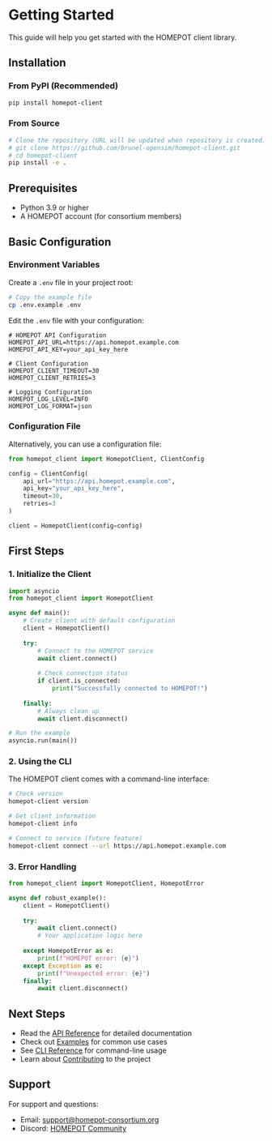 # Getting Started

This guide will help you get started with the HOMEPOT client library.

## Installation

### From PyPI (Recommended)

```bash
pip install homepot-client
```

### From Source

```bash
# Clone the repository (URL will be updated when repository is created)
# git clone https://github.com/brunel-opensim/homepot-client.git
# cd homepot-client
pip install -e .
```

## Prerequisites

- Python 3.9 or higher
- A HOMEPOT account (for consortium members)

## Basic Configuration

### Environment Variables

Create a `.env` file in your project root:

```bash
# Copy the example file
cp .env.example .env
```

Edit the `.env` file with your configuration:

```env
# HOMEPOT API Configuration
HOMEPOT_API_URL=https://api.homepot.example.com
HOMEPOT_API_KEY=your_api_key_here

# Client Configuration
HOMEPOT_CLIENT_TIMEOUT=30
HOMEPOT_CLIENT_RETRIES=3

# Logging Configuration
HOMEPOT_LOG_LEVEL=INFO
HOMEPOT_LOG_FORMAT=json
```

### Configuration File

Alternatively, you can use a configuration file:

```python
from homepot_client import HomepotClient, ClientConfig

config = ClientConfig(
    api_url="https://api.homepot.example.com",
    api_key="your_api_key_here",
    timeout=30,
    retries=3
)

client = HomepotClient(config=config)
```

## First Steps

### 1. Initialize the Client

```python
import asyncio
from homepot_client import HomepotClient

async def main():
    # Create client with default configuration
    client = HomepotClient()
    
    try:
        # Connect to the HOMEPOT service
        await client.connect()
        
        # Check connection status
        if client.is_connected:
            print("Successfully connected to HOMEPOT!")
        
    finally:
        # Always clean up
        await client.disconnect()

# Run the example
asyncio.run(main())
```

### 2. Using the CLI

The HOMEPOT client comes with a command-line interface:

```bash
# Check version
homepot-client version

# Get client information
homepot-client info

# Connect to service (future feature)
homepot-client connect --url https://api.homepot.example.com
```

### 3. Error Handling

```python
from homepot_client import HomepotClient, HomepotError

async def robust_example():
    client = HomepotClient()
    
    try:
        await client.connect()
        # Your application logic here
        
    except HomepotError as e:
        print(f"HOMEPOT error: {e}")
    except Exception as e:
        print(f"Unexpected error: {e}")
    finally:
        await client.disconnect()
```

## Next Steps

- Read the [API Reference](api-reference.md) for detailed documentation
- Check out [Examples](examples.md) for common use cases
- See [CLI Reference](cli-reference.md) for command-line usage
- Learn about [Contributing](contributing.md) to the project

## Support

For support and questions:

- Email: [support@homepot-consortium.org](mailto:support@homepot-consortium.org)
- Discord: [HOMEPOT Community](https://discord.gg/homepot)
<!-- Links will be activated when repository is created
- Issues: [GitHub Issues](https://github.com/brunel-opensim/homepot-client/issues)
- Documentation: [GitHub Docs](https://github.com/brunel-opensim/homepot-client/tree/main/docs)
-->
